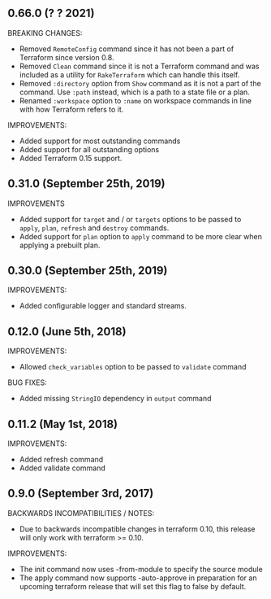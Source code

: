 ## 0.66.0 (? ? 2021)

BREAKING CHANGES:

* Removed `RemoteConfig` command since it has not been a part of Terraform since
  version 0.8.
* Removed `Clean` command since it is not a Terraform command and was included
  as a utility for `RakeTerraform` which can handle this itself.
* Removed `:directory` option from `Show` command as it is not a part of the
  command. Use `:path` instead, which is a path to a state file or a plan.
* Renamed `:workspace` option to `:name` on workspace commands in line with how
  Terraform refers to it.
  
IMPROVEMENTS:

* Added support for most outstanding commands
* Added support for all outstanding options
* Added Terraform 0.15 support.

## 0.31.0 (September 25th, 2019)

IMPROVEMENTS

* Added support for `target` and / or `targets` options to be passed to `apply`,
  `plan`, `refresh` and `destroy` commands.
* Added support for `plan` option to `apply` command to be more clear when 
  applying a prebuilt plan.

## 0.30.0 (September 25th, 2019)

IMPROVEMENTS:

* Added configurable logger and standard streams.

## 0.12.0 (June 5th, 2018)

IMPROVEMENTS:

* Allowed `check_variables` option to be passed to `validate` command

BUG FIXES:

* Added missing `StringIO` dependency in `output` command 

## 0.11.2 (May 1st, 2018)

IMPROVEMENTS:

* Added refresh command
* Added validate command

## 0.9.0 (September 3rd, 2017)

BACKWARDS INCOMPATIBILITIES / NOTES:

* Due to backwards incompatible changes in terraform 0.10, this release will
  only work with terraform >= 0.10.

IMPROVEMENTS:

* The init command now uses -from-module to specify the source module
* The apply command now supports -auto-approve in preparation for an upcoming
  terraform release that will set this flag to false by default.
